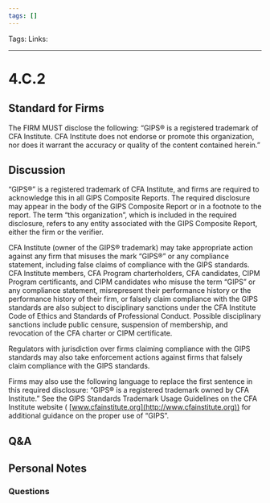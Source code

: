 ```yaml
---
tags: []
---
```

Tags:
Links: 
___
# 4.C.2
## Standard for Firms
The FIRM MUST disclose the following: “GIPS® is a registered trademark of CFA Institute. CFA Institute does not endorse or promote this organization, nor does it warrant the accuracy or quality of the content contained herein.”
## Discussion
“GIPS®” is a registered trademark of CFA Institute, and firms are required to acknowledge this in all GIPS Composite Reports. The required disclosure may appear in the body of the GIPS Composite Report or in a footnote to the report. The term “this organization”, which is included in the required disclosure, refers to any entity associated with the GIPS Composite Report, either the firm or the verifier.

CFA Institute (owner of the GIPS® trademark) may take appropriate action against any firm that misuses the mark “GIPS®” or any compliance statement, including false claims of compliance with the GIPS standards. CFA Institute members, CFA Program charterholders, CFA candidates, CIPM Program certificants, and CIPM candidates who misuse the term “GIPS” or any compliance statement, misrepresent their performance history or the performance history of their firm, or falsely claim compliance with the GIPS standards are also subject to disciplinary sanctions under the CFA Institute Code of Ethics and Standards of Professional Conduct. Possible disciplinary sanctions include public censure, suspension of membership, and revocation of the CFA charter or CIPM certificate.

Regulators with jurisdiction over firms claiming compliance with the GIPS standards may also take enforcement actions against firms that falsely claim compliance with the GIPS standards.

Firms may also use the following language to replace the first sentence in this required disclosure: “GIPS® is a registered trademark owned by CFA Institute.” See the GIPS Standards Trademark Usage Guidelines on the CFA Institute website ( [www.cfainstitute.org](http://www.cfainstitute.org)) for additional guidance on the proper use of “GIPS”.
## Q&A

## Personal Notes

### Questions